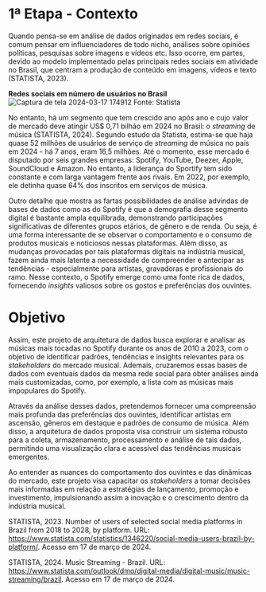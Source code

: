 # 1ª Etapa - Contexto

Quando pensa-se em análise de dados originados em redes sociais, é comum pensar em influenciadores de todo nicho, análises sobre opiniões políticas, pesquisas sobre imagens e vídeos etc. Isso ocorre, em partes, devido ao modelo implementado pelas principais redes sociais em atividade no Brasil, que centram a produção de conteúdo em imagens, vídeos e texto (STATISTA, 2023). 

<b>Redes sociais em número de usuários no Brasil</b>
![Captura de tela 2024-03-17 174912](https://github.com/Tecnologia-em-Banco-de-Dados-PUC-Minas/eixo5_grupo1_20241/assets/138826075/b9c0dc06-c019-4807-a3a3-0fcb5a849152)
Fonte: Statista

No entanto, há um segmento que tem crescido ano após ano e cujo valor de mercado deve atingir US$ 0,71 bilhão em 2024 no Brasil: o <i>streaming</i> de música (STATISTA, 2024). Segundo estudo da Statista, estima-se que haja quase 52 milhões de usuários de serviço de <i>streaming</i> de música no país em 2024 - há 7 anos, eram 16,5 milhões.  Até o momento, esse mercado é disputado por seis grandes empresas: Spotify, YouTube, Deezer, Apple, SoundCloud e Amazon. No entanto, a liderança do Sportify tem sido constante e com larga vantagem frente aos rivais. Em 2022, por exemplo, ele detinha quase 64% dos inscritos em serviços de música.

Outro detalhe que mostra as fartas possibilidades de análise advindas de bases de dados como as do Spotify é que a demografia desse segmento digital é bastante ampla equilibrada, demonstrando participações significativas de diferentes grupos etários, de gênero e de renda. Ou seja, é uma forma interessante de se observar o comportamento e o consumo de produtos musicais e noticiosos nessas plataformas. Além disso, as mudanças provocadas por tais plataformas digitais na indústria musical, fazem ainda mais latente a necessidade de compreender e antecipar as tendências - especialmente para artistas, gravadoras e profissionais do ramo. Nesse contexto, o Spotify emerge como uma fonte rica de dados, fornecendo <i>insights</i> valiosos sobre os gostos e preferências dos ouvintes. 

# Objetivo
Assim, este projeto de arquitetura de dados busca explorar e analisar as músicas mais tocadas no Spotify durante os anos de 2010 a 2023, com o objetivo de identificar padrões, tendências e insights relevantes para os <i>stakeholders</i> do mercado musical. Ademais, cruzaremos essas bases de dados com eventuais dados da mesma rede social para obter análises ainda mais customizadas, como, por exemplo, a lista com as músicas mais impopulares do Spotify.

Através da análise desses dados, pretendemos fornecer uma compreensão mais profunda das preferências dos ouvintes, identificar artistas em ascensão, gêneros em destaque e padrões de consumo de música. Além disso, a arquitetura de dados proposta visa construir um sistema robusto para a coleta, armazenamento, processamento e análise de tais dados, permitindo uma visualização clara e acessível das tendências musicais emergentes.

Ao entender as nuances do comportamento dos ouvintes e das dinâmicas do mercado, este projeto visa capacitar os <i>stakeholders</i> a tomar decisões mais informadas em relação a estratégias de lançamento, promoção e investimento, impulsionando assim a inovação e o crescimento dentro da indústria musical.

STATISTA, 2023. Number of users of selected social media platforms in Brazil from 2018 to 2028, by platform. URL: https://www.statista.com/statistics/1346220/social-media-users-brazil-by-platform/. Acesso em 17 de março de 2024.

STATISTA, 2024. Music Streaming - Brazil. URL: https://www.statista.com/outlook/dmo/digital-media/digital-music/music-streaming/brazil. Acesso em 17 de março de 2024.
